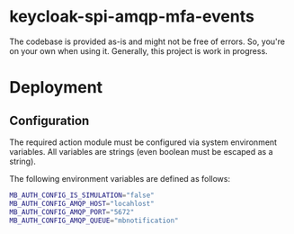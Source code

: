 # keycloak-spi-amqp-mfa-events

The codebase is provided as-is and might not be free of errors. So, you're on your own when using it. Generally, this project is work in progress.

# Deployment

## Configuration

The required action module must be configured via system environment variables. All variables are strings (even boolean must be escaped as a string).

The following environment variables are defined as follows:
```sh
MB_AUTH_CONFIG_IS_SIMULATION="false"
MB_AUTH_CONFIG_AMQP_HOST="locahlost"
MB_AUTH_CONFIG_AMQP_PORT="5672"
MB_AUTH_CONFIG_AMQP_QUEUE="mbnotification"
```